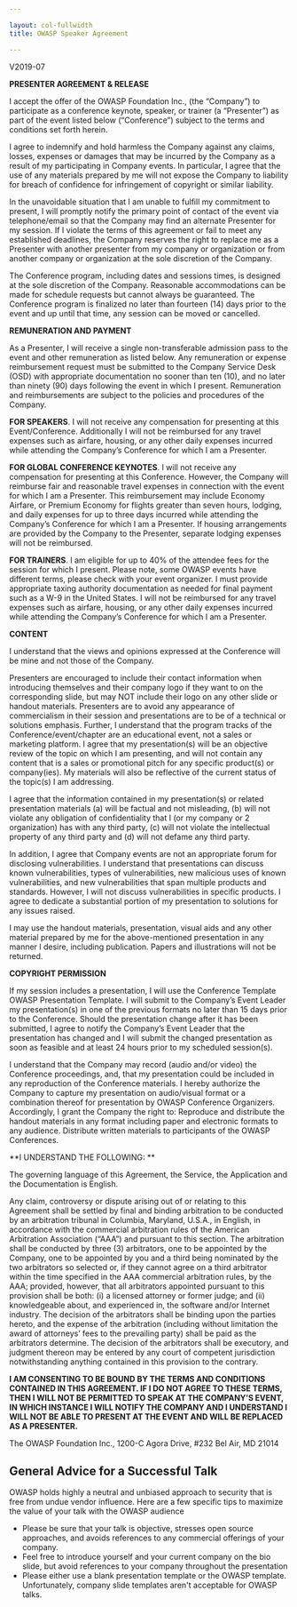 ```yaml
---

layout: col-fullwidth
title: OWASP Speaker Agreement

---
```

V2019-07 
 
**PRESENTER AGREEMENT & RELEASE**

I accept the offer of the OWASP Foundation Inc., (the “Company”) to participate as a conference keynote, speaker, or trainer (a “Presenter”) as part of the event listed below (“Conference”) subject to the terms and conditions set forth herein.

I agree to indemnify and hold harmless the Company against any claims, losses, expenses or damages that may be incurred by the Company as a result of my participating in Company events. In particular, I agree that the use of any materials prepared by me will not expose the Company to liability for breach of confidence for infringement of copyright or similar liability. 

In the unavoidable situation that I am unable to fulfill my commitment to present, I will promptly notify the primary point of contact of the event via telephone/email so that the Company may find an alternate Presenter for my session. If I violate the terms of this agreement or fail to meet any established deadlines, the Company reserves the right to replace me as a Presenter with another presenter from my company or organization or from another company or organization at the sole discretion of the Company.

The Conference program, including dates and sessions times, is designed at the sole discretion of the Company. Reasonable accommodations can be made for schedule requests but cannot always be guaranteed. The Conference program is finalized no later than fourteen (14) days prior to the event and up until that time, any session can be moved or cancelled.

**REMUNERATION AND PAYMENT**

As a Presenter, I will receive a single non-transferable admission pass to the event and other remuneration as listed below. Any remuneration or expense reimbursement request must be submitted to the Company Service Desk (OSD) with appropriate documentation no sooner than ten (10), and no later than ninety (90) days following the event in which I present. Remuneration and reimbursements are subject to the policies and procedures of the Company.

**FOR SPEAKERS**. I will not receive any compensation for presenting at this Event/Conference. Additionally I will not be reimbursed for any travel expenses such as airfare, housing, or any other daily expenses incurred while attending the Company’s Conference for which I am a Presenter. 

**FOR GLOBAL CONFERENCE KEYNOTES**. I will not receive any compensation for presenting at this Conference. However, the Company will reimburse fair and reasonable travel expenses in connection with the event for which I am a Presenter. This reimbursement may include Economy Airfare, or Premium Economy for flights greater than seven hours, lodging, and daily expenses for up to three days incurred while attending the Company’s Conference for which I am a Presenter. If housing arrangements are provided by the Company to the Presenter, separate lodging expenses will not be reimbursed.

**FOR TRAINERS**. I am eligible for up to 40% of the attendee fees for the session for which I present. Please note, some OWASP events have different terms, please check with your event organizer. I must provide appropriate taxing authority documentation as needed for final payment such as a W-9 in the United States. I will not be reimbursed for any travel expenses such as airfare, housing, or any other daily expenses incurred while attending the Company’s Conference for which I am a Presenter. 

**CONTENT**

I understand that the views and opinions expressed at the Conference will be mine and not those of the Company. 

Presenters are encouraged to include their contact information when introducing themselves and their company logo if they want to on the corresponding slide, but may NOT include their logo on any other slide or handout materials. Presenters are to avoid any appearance of commercialism in their session and presentations are to be of a technical or solutions emphasis. Further, I understand that the program tracks of the Conference/event/chapter are an educational event, not a sales or marketing platform. I agree that my presentation(s) will be an objective review of the topic on which I am presenting, and will not contain any content that is a sales or promotional pitch for any specific product(s) or company(ies). My materials will also be reflective of the current status of the topic(s) I am addressing. 

I agree that the information contained in my presentation(s) or related presentation materials (a) will be factual and not misleading, (b) will not violate any obligation of confidentiality that I (or my company or 2 organization) has with any third party, (c) will not violate the intellectual property of any third party and (d) will not defame any third party. 

In addition, I agree that Company events are not an appropriate forum for disclosing vulnerabilities. I understand that presentations can discuss known vulnerabilities, types of vulnerabilities, new malicious uses of known vulnerabilities, and new vulnerabilities that span multiple products and standards. However, I will not discuss vulnerabilities in specific products. I agree to dedicate a substantial portion of my presentation to solutions for any issues raised. 

I may use the handout materials, presentation, visual aids and any other material prepared by me for the above-mentioned presentation in any manner I desire, including publication. Papers and illustrations will not be returned. 

**COPYRIGHT PERMISSION**

If my session includes a presentation, I will use the Conference Template OWASP Presentation Template. I will submit to the Company’s Event Leader my presentation(s) in one of the previous formats no later than 15 days prior to the Conference. Should the presentation change after it has been submitted, I agree to notify the Company’s Event Leader that the presentation has changed and I will submit the changed presentation as soon as feasible and at least 24 hours prior to my scheduled session(s). 

I understand that the Company may record (audio and/or video) the Conference proceedings, and, that my presentation could be included in any reproduction of the Conference materials. I hereby authorize the Company to capture my presentation on audio/visual format or a combination thereof for presentation by OWASP Conference Organizers. Accordingly, I grant the Company the right to: Reproduce and distribute the handout materials in any format including paper and electronic formats to any audience. Distribute written materials to participants of the OWASP Conferences. 

**I UNDERSTAND THE FOLLOWING: **

The governing language of this Agreement, the Service, the Application and the Documentation is English.

Any claim, controversy or dispute arising out of or relating to this Agreement shall be settled by final and binding arbitration to be conducted by an arbitration tribunal in Columbia, Maryland, U.S.A., in English, in accordance with the commercial arbitration rules of the American Arbitration Association (“AAA”) and pursuant to this section. The arbitration shall be conducted by three (3) arbitrators, one to be appointed by the Company, one to be appointed by you and a third being nominated by the two arbitrators so selected or, if they cannot agree on a third arbitrator within the time specified in the AAA commercial arbitration rules, by the AAA; provided, however, that all arbitrators appointed pursuant to this provision shall be both: (i) a licensed attorney or former judge; and (ii) knowledgeable about, and experienced in, the software and/or Internet industry. The decision of the arbitrators shall be binding upon the parties hereto, and the expense of the arbitration (including without limitation the award of attorneys’ fees to the prevailing party) shall be paid as the arbitrators determine. The decision of the arbitrators shall be executory, and judgment thereon may be entered by any court of competent jurisdiction notwithstanding anything contained in this provision to the contrary. 

**I AM CONSENTING TO BE BOUND BY THE TERMS AND CONDITIONS CONTAINED IN THIS AGREEMENT. IF I DO NOT AGREE TO THESE TERMS, THEN I WILL NOT BE PERMITTED TO SPEAK AT THE COMPANY’S EVENT, IN WHICH INSTANCE  I WILL NOTIFY THE COMPANY AND I UNDERSTAND I WILL NOT BE ABLE TO PRESENT AT THE EVENT AND WILL BE REPLACED AS A PRESENTER.**

 The OWASP Foundation Inc., 1200-C Agora Drive, #232 Bel Air, MD 21014

## General Advice for a Successful Talk

OWASP holds highly a neutral and unbiased approach to security that is free from undue vendor influence. Here are a few specific tips to maximize the value of your talk with the OWASP audience
* Please be sure that your talk is objective, stresses open source approaches, and avoids references to any commercial offerings of your company.
* Feel free to introduce yourself and your current company on the bio slide, but avoid references to your company throughout the presentation
* Please either use a blank presentation template or the OWASP template. Unfortunately, company slide templates aren't acceptable for OWASP talks.
